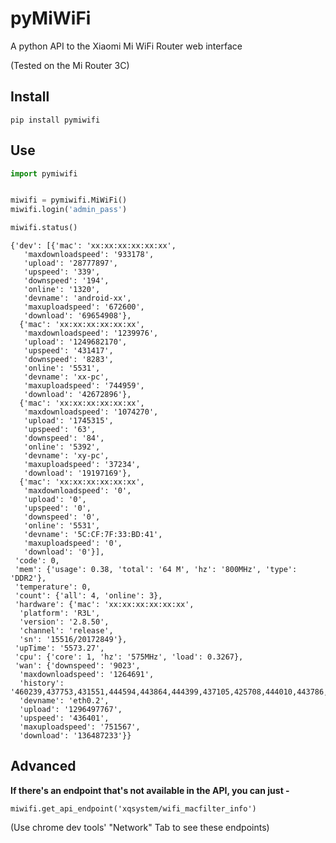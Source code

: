 # pyMiWiFi
A python API to the Xiaomi Mi WiFi Router web interface

(Tested on the Mi Router 3C)

## Install

`pip install pymiwifi`

## Use

```python
import pymiwifi


miwifi = pymiwifi.MiWiFi()
miwifi.login('admin_pass')

miwifi.status()
```

```
{'dev': [{'mac': 'xx:xx:xx:xx:xx:xx',
   'maxdownloadspeed': '933178',
   'upload': '28777897',
   'upspeed': '339',
   'downspeed': '194',
   'online': '1320',
   'devname': 'android-xx',
   'maxuploadspeed': '672600',
   'download': '69654908'},
  {'mac': 'xx:xx:xx:xx:xx:xx',
   'maxdownloadspeed': '1239976',
   'upload': '1249682170',
   'upspeed': '431417',
   'downspeed': '8283',
   'online': '5531',
   'devname': 'xx-pc',
   'maxuploadspeed': '744959',
   'download': '42672896'},
  {'mac': 'xx:xx:xx:xx:xx:xx',
   'maxdownloadspeed': '1074270',
   'upload': '1745315',
   'upspeed': '63',
   'downspeed': '84',
   'online': '5392',
   'devname': 'xy-pc',
   'maxuploadspeed': '37234',
   'download': '19197169'},
  {'mac': 'xx:xx:xx:xx:xx:xx',
   'maxdownloadspeed': '0',
   'upload': '0',
   'upspeed': '0',
   'downspeed': '0',
   'online': '5531',
   'devname': '5C:CF:7F:33:BD:41',
   'maxuploadspeed': '0',
   'download': '0'}],
 'code': 0,
 'mem': {'usage': 0.38, 'total': '64 M', 'hz': '800MHz', 'type': 'DDR2'},
 'temperature': 0,
 'count': {'all': 4, 'online': 3},
 'hardware': {'mac': 'xx:xx:xx:xx:xx:xx',
  'platform': 'R3L',
  'version': '2.8.50',
  'channel': 'release',
  'sn': '15516/20172849'},
 'upTime': '5573.27',
 'cpu': {'core': 1, 'hz': '575MHz', 'load': 0.3267},
 'wan': {'downspeed': '9023',
  'maxdownloadspeed': '1264691',
  'history': '460239,437753,431551,444594,443864,444399,437105,425708,444010,443786,443956,443522,437202,425671,444129,448279,443948,437086,429470,440070,444176,444169,444589,436990,424927,443799,446999,447205,431575,430753,467157,444888,444520,443385,432773,429452,443798,444853,445282,436298,425354,444444,444744,444884,442913,429838,434359,444254,444070,445424',
  'devname': 'eth0.2',
  'upload': '1296497767',
  'upspeed': '436401',
  'maxuploadspeed': '751567',
  'download': '136487233'}}

```

## Advanced

**If there's an endpoint that's not available in the API, you can just -**

`miwifi.get_api_endpoint('xqsystem/wifi_macfilter_info')`

(Use chrome dev tools' "Network" Tab to see these endpoints)